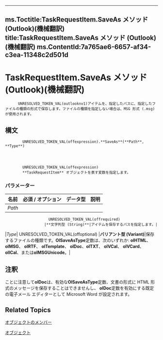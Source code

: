 

---
ms.Toctitle:TaskRequestItem.SaveAs メソッド (Outlook)(機械翻訳)
title:TaskRequestItem.SaveAs メソッド (Outlook)(機械翻訳)
ms.ContentId:7a765ae6-6657-af34-c3ea-11348c2d501d
---
# TaskRequestItem.SaveAs メソッド (Outlook)(機械翻訳)





          UNRESOLVED_TOKEN_VAL(outlooknv1)アイテムを、指定したパスに、指定したファイルの種類の形式で保存します。ファイルの種類を指定しない場合は、MSG 形式 (.msg) が使用されます。

## 構文

            UNRESOLVED_TOKEN_VAL(offexpression).**SaveAs**(**Path**, **Type**)




            UNRESOLVED_TOKEN_VAL(offexpression)
            **TaskRequestItem** オブジェクトを表す変数を指定します。

### パラメーター

|**名前**|**必須 / オプション**|**データ型**|**説明**|
|---|---|---|---|
|*Path*|
                        UNRESOLVED_TOKEN_VAL(offrequired)
                      |**文字列型 (String)**|アイテムを保存するパスを指定します。|
|*Type*|
                        UNRESOLVED_TOKEN_VAL(offoptional)
                      |**バリアント型 (Variant)**|保存するファイルの種類です。**OlSaveAsType**定数は、次のいずれか: **olHTML**、 **olMSG**、 **olRTF**、 **olTemplate**、 **olDoc**、**olTXT**、 **olVCal**、 **olVCard**、 **olICal**、または**olMSGUnicode**。|





## 注釈
ことに注意して**olDoc**は、有効な**OlSaveAsType**定数、文書の形式に HTML 形式のメッセージを保存することはできませんし、 **olDoc**定数を有効にする既定の電子メール エディターとして Microsoft Word が設定されます。



## Related Topics

[オブジェクトのメンバー](d43114ee-be91-ff02-3424-525da2cf3a50.md)

[オブジェクト](2908a28a-634c-e786-aa53-f3e32038b727.md)




